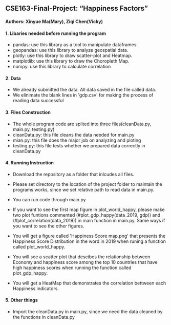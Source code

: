 ## CSE163-Final-Project: “Happiness Factors”
#### Authors: Xinyue Ma(Mary), Ziqi Chen(Vicky)

#### 1. Libaries needed before running the program
  * pandas: use this library as a tool to manipulate dataframes.
  * geopandas: use this library to analyze geospatial data.
  * plotly: use this library to draw scatter-plot and Heatmap.
  * matplotlib: use this library to draw the Choropleth Map.
  * numpy: use this library to calculate correlation

#### 2. Data
  * We already submitted the data. All data saved in the file called data.
  * We elinimate the blank lines in 'gdp.csv' for making the process of reading data successful

#### 3. Files Construction  
  * The whole program code are splited into three files(cleanData.py, main.py, testing.py)
  * cleanData.py: this file cleans the data needed for main.py
  * mian.py: this file does the major job on analyzing and ploting
  * testing.py: this file tests whether we prepared data correctly in cleanData.py

#### 4. Running Instruction 
  * Download the repository as a folder that inlcudes all files. 
  * Please set directory to the location of the project folder to maintain the programs works, since we set relative path to read data in main.py.
  * You can run code through main.py 
  * If you want to see the first map figure in plot_world_happy, please make  two plot funtions commented (#plot_gdp_happy(data_2019, gdp)) and (#plot_correlation(data_2019)) in main function in main.py. 
Same ways if you want to see the other figures. 


  * You will get a figure called 'Happiness Score map.png' that presents the Happiness Score Distribution in the word in 2019 when runing a function called plot_world_happy.
  * You will see a scatter plot that descibes the relationship between Economy and happiness score among the top 10 countries that have high happiness scores when running the function called plot_gdp_happy.
  * You will get a HeatMap that demonstrates the correlation bettween each Happiness indicators.


 #### 5. Other things 
  * Import the cleanData.py in main.py, since we need the data cleaned by the functions in cleanData.py
